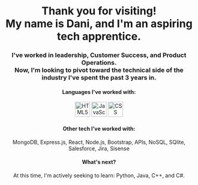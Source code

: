 <h1 align="center"> 
Thank you for visiting!
  <br>
My name is Dani, and I'm an aspiring tech apprentice.
</h1>
<h3 align="center">
I've worked in leadership, Customer Success, and Product Operations.
  <br>
  Now, I'm looking to pivot toward the technical side of the industry I've spent the past 3 years in.
</h3>
<h4 align="center">Languages I've worked with:</h4>
<p align="center">
<img src="https://github.com/DaniMoher/DaniMoher/assets/170150187/b9ef09d1-0fdf-47db-a138-687c18a054f6" alt="HTML5" width="40" height="40">
<img src="https://github.com/DaniMoher/DaniMoher/assets/170150187/f6f41c69-1675-4576-8cb8-f13ccedd9fdd" alt="JavaScript" width="40" height="40">
<img src="https://github.com/DaniMoher/DaniMoher/assets/170150187/171fafd4-5836-4f59-bd86-ce873332a33d" alt="CSS" width="40" height="40">
</p>
<h4 align="center">Other tech I've worked with:</h4>
<p align="center">
MongoDB, Express.js, React, Node.js, Bootstrap, APIs, NoSQL, SQlite, Salesforce, Jira, Sisense
</p>
<h4 align="center">What's next?</h4>
<p align="center">At this time, I'm actively seeking to learn: Python, Java, C++, and C#.</p>
